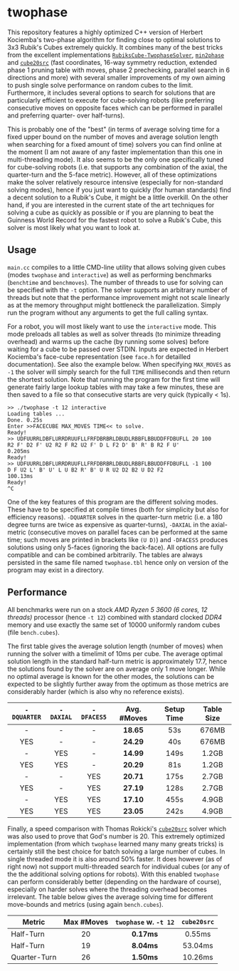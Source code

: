 # twophase

This repository features a highly optimized C++ version of Herbert Kociemba's two-phase algorithm for finding close to optimal solutions to 3x3 Rubik's Cubes extremely quickly.
It combines many of the best tricks from the excellent implementations [`RubiksCube-TwophaseSolver`](https://github.com/hkociemba/RubiksCube-TwophaseSolver), [`min2phase`](https://github.com/cs0x7f/min2phase) and [`cube20src`](https://github.com/rokicki/cube20src) (fast coordinates, 16-way symmetry reduction, extended phase 1 pruning table with moves, phase 2 prechecking, parallel search in 6 directions and more) with several smaller improvements of my own aiming to push single solve performance on random cubes to the limit. 
Furthermore, it includes several options to search for solutions that are particularly efficient to execute for cube-solving robots (like preferring consecutive moves on opposite faces which can be performed in parallel and preferring quarter- over half-turns).

This is probably one of the "best" (in terms of average solving time for a fixed upper bound on the number of moves and average solution length when searching for a fixed amount of time) solvers you can find online at the moment (I am not aware of any faster implementation than this one in multi-threading mode).
It also seems to be the only one specifically tuned for cube-solving robots (i.e. that supports any combination of the axial, the quarter-turn and the 5-face metric).
However, all of these optimizations make the solver relatively resource intensive (especially for non-standard solving modes), hence if you just want to quickly (for human standards) find a decent solution to a Rubik's Cube, it might be a little overkill. 
On the other hand, if you are interested in the current state of the art techniques for solving a cube as quickly as possible or if you are planning to beat the Guinness World Record for the fastest robot to solve a Rubik's Cube, this solver is most likely what you want to look at.

## Usage

`main.cc` compiles to a little CMD-line utility that allows solving given cubes (modes `twophase` and `interactive`) as well as performing benchmarks (`benchtime` and `benchmoves`). The number of threads to use for solving can be specified with the `-t` option. The solver supports an arbitrary number of threads but note that the performance improvement might not scale linearly as at the memory throughput might bottleneck the parallelization. Simply run the program without any arguments to get the full calling syntax.

For a robot, you will most likely want to use the `interactive` mode. This mode preloads all tables as well as solver threads (to minimize threading overhead) and warms up the cache (by running some solves) before waiting for a cube to be passed over STDIN. Inputs are expected in Herbert Kociemba's face-cube representation (see `face.h` for detailled documentation). See also the example below. When specifying `MAX_MOVES` as `-1` the solver will simply search for the full `TIME` milliseconds and then return the shortest solution. Note that running the program for the first time will generate fairly large lookup tables with may take a few minutes, these are then saved to a file so that consecutive starts are very quick (typically < 1s).

```
>> ./twophase -t 12 interactive
Loading tables ...
Done. 0.25s
Enter >>FACECUBE MAX_MOVES TIME<< to solve.
Ready!
>> UDFUURRLDBFLURRDRUUFLLFRFDBRBRLDBUDLRBBFLBBUDDFFDBUFLL 20 100
R2 F' D2 F' U2 R2 F R2 U2 F' D L F2 D' B' R' B R2 F U'
0.205ms
Ready!
>> UDFUURRLDBFLURRDRUUFLLFRFDBRBRLDBUDLRBBFLBBUDDFFDBUFLL -1 100
D F U2 L' B' U' L U B2 R' B' U R U2 D2 B2 U D2 F2
100.13ms
Ready!
^C
```

One of the key features of this program are the different solving modes. These have to be specified at compile times (both for simplicity but also for efficiency reasons). `-DQUARTER` solves in the quarter-turn metric (i.e. a 180 degree turns are twice as expensive as quarter-turns), `-DAXIAL` in the axial-metric (consecutive moves on parallel faces can be performed at the same time; such moves are printed in brackets like `(U D)`) and `-DFACES5` produces solutions using only 5-faces (ignoring the back-face). All options are fully compatible and can be combined arbitrarily. The tables are always persisted in the same file named `twophase.tbl` hence only on version of the program may exist in a directory.

## Performance

All benchmarks were run on a stock *AMD Ryzen 5 3600 (6 cores, 12 threads)* processor (hence `-t 12`) combined with standard clocked *DDR4* memory and use exactly the same set of 10000 uniformly random cubes (file `bench.cubes`).

The first table gives the average solution length (number of moves) when running the solver with a timelimit of 10ms per cube. The average optimal solution length in the standard half-turn metric is approximately 17.7, hence the solutions found by the solver are on average only 1 move longer. While no optimal average is known for the other modes, the solutions can be expected to be slightly further away from the optimum as those metrics are considerably harder (which is also why no reference exists).

| `-DQUARTER` | `-DAXIAL`  | `-DFACES5` | Avg. #Moves | Setup Time | Table Size |
| :---------: | :--------: | :--------: | :---------: | :--------: | :--------: |
| -           | -          | -          | **18.65**   | 53s        | 676MB      |
| YES         | -          | -          | **24.29**   | 40s        | 676MB      |
| -           | YES        | -          | **14.99**   | 149s       | 1.2GB      |
| YES         | YES        | -          | **20.29**   | 81s        | 1.2GB      |
| -           | -          | YES        | **20.71**   | 175s       | 2.7GB      |
| YES         | -          | YES        | **27.19**   | 128s       | 2.7GB      |
| -           | YES        | YES        | **17.10**   | 455s       | 4.9GB      |
| YES         | YES        | YES        | **23.05**  | 242s       | 4.9GB      |

Finally, a speed comparison with Thomas Rokicki's [`cube20src`](https://github.com/rokicki/cube20src) solver which was also used to prove that God's number is 20. This extremely optimized implementation (from which `twophase` learned many many greats tricks) is certainly still the best choice for batch solving a large number of cubes. In single threaded mode it is also around 50% faster. It does however (as of right now) not support multi-threaded search for individual cubes (or any of the the additional solving options for robots). With this enabled `twophase` can perform considerably better (depending on the hardware of course), especially on harder solves where the threading overhead becomes irrelevant. The table below gives the average solving time for different move-bounds and metrics (using again `bench.cubes`).

| Metric       | Max #Moves | `twophase` w. `-t 12` | `cube20src` |
| ------       | :--------: | :-------------------: | :---------: |
| Half-Turn    | 20         | **0.17ms**            | 0.55ms      |
| Half-Turn    | 19         | **8.04ms**            | 53.04ms     |
| Quarter-Turn | 26         | **1.50ms**            | 10.26ms     |
